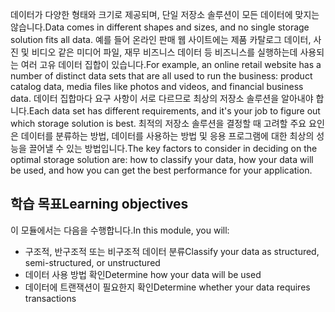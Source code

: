 <span data-ttu-id="1846f-101">데이터가 다양한 형태와 크기로 제공되며, 단일 저장소 솔루션이 모든 데이터에 맞지는 않습니다.</span><span class="sxs-lookup"><span data-stu-id="1846f-101">Data comes in different shapes and sizes, and no single storage solution fits all data.</span></span> <span data-ttu-id="1846f-102">예를 들어 온라인 판매 웹 사이트에는 제품 카탈로그 데이터, 사진 및 비디오 같은 미디어 파일, 재무 비즈니스 데이터 등 비즈니스를 실행하는데 사용되는 여러 고유 데이터 집합이 있습니다.</span><span class="sxs-lookup"><span data-stu-id="1846f-102">For example, an online retail website has a number of distinct data sets that are all used to run the business: product catalog data, media files like photos and videos, and financial business data.</span></span> <span data-ttu-id="1846f-103">데이터 집합마다 요구 사항이 서로 다르므로 최상의 저장소 솔루션을 알아내야 합니다.</span><span class="sxs-lookup"><span data-stu-id="1846f-103">Each data set has different requirements, and it's your job to figure out which storage solution is best.</span></span> <span data-ttu-id="1846f-104">최적의 저장소 솔루션을 결정할 때 고려할 주요 요인은 데이터를 분류하는 방법, 데이터를 사용하는 방법 및 응용 프로그램에 대한 최상의 성능을 끌어낼 수 있는 방법입니다.</span><span class="sxs-lookup"><span data-stu-id="1846f-104">The key factors to consider in deciding on the optimal storage solution are: how to classify your data, how your data will be used, and how you can get the best performance for your application.</span></span>

## <a name="learning-objectives"></a><span data-ttu-id="1846f-105">학습 목표</span><span class="sxs-lookup"><span data-stu-id="1846f-105">Learning objectives</span></span>
<span data-ttu-id="1846f-106">이 모듈에서는 다음을 수행합니다.</span><span class="sxs-lookup"><span data-stu-id="1846f-106">In this module, you will:</span></span>

- <span data-ttu-id="1846f-107">구조적, 반구조적 또는 비구조적 데이터 분류</span><span class="sxs-lookup"><span data-stu-id="1846f-107">Classify your data as structured, semi-structured, or unstructured</span></span>
- <span data-ttu-id="1846f-108">데이터 사용 방법 확인</span><span class="sxs-lookup"><span data-stu-id="1846f-108">Determine how your data will be used</span></span>
- <span data-ttu-id="1846f-109">데이터에 트랜잭션이 필요한지 확인</span><span class="sxs-lookup"><span data-stu-id="1846f-109">Determine whether your data requires transactions</span></span> 
